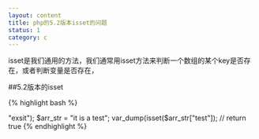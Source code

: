 ```yaml
---
layout: content
title: php的5.2版本isset的问题
status: 1 
category: c
---
```


isset是我们通用的方法，我们通常用isset方法来判断一个数组的某个key是否存在，或者判断变量是否存在，

##5.2版本的isset


{% highlight bash %} 	
<?php

$arr     = array("test" => "exsit");
$arr_str = "it is a test";

var_dump(isset($arr_str["test"]); // return true

{% endhighlight %}